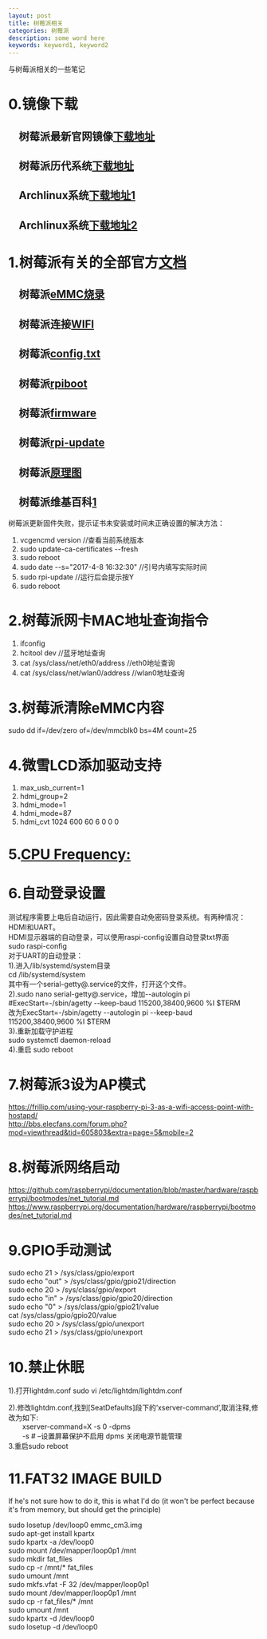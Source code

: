 ```yaml
---
layout: post
title: 树莓派相关
categories: 树莓派
description: some word here
keywords: keyword1, keyword2
---
```


与树莓派相关的一些笔记

# 0.镜像下载  
## &emsp;树莓派最新官网镜像[下载地址](https://www.raspberrypi.org/downloads/)  
## &emsp;树莓派历代系统[下载地址](http://downloads.raspberrypi.org/raspbian/images/)  
## &emsp;Archlinux系统[下载地址1](https://www.archlinux.org/download/)  
## &emsp;Archlinux系统[下载地址2](http://tw.mirror.archlinuxarm.org/os/)  

# 1.树莓派有关的全部官方[文档](https://www.raspberrypi.org/documentation/)  
## &emsp;树莓派[eMMC烧录](https://www.raspberrypi.org/documentation/hardware/computemodule/cm-emmc-flashing.md) 
## &emsp;树莓派连接[WIFI](https://www.raspberrypi.org/documentation/configuration/wireless/wireless-cli.md)  
## &emsp;树莓派[config.txt](https://www.raspberrypi.org/documentation/configuration/config-txt/README.md) 
## &emsp;树莓派[rpiboot](https://github.com/raspberrypi/usbboot)  
## &emsp;树莓派[firmware](https://github.com/raspberrypi/firmware) 
## &emsp;树莓派[rpi-update](https://github.com/Hexxeh/rpi-update)  
## &emsp;树莓派[原理图](https://www.raspberrypi.org/documentation/hardware/raspberrypi/schematics/README.md)  
## &emsp;树莓派维基百科[1](https://en.wikipedia.org/wiki/Raspberry_Pi)  

树莓派更新固件失败，提示证书未安装或时间未正确设置的解决方法：  

1. vcgencmd version                                     //查看当前系统版本
1. sudo update-ca-certificates --fresh
1. sudo reboot
1. sudo date --s="2017-4-8 16:32:30"                    //引号内填写实际时间
1. sudo rpi-update                                      //运行后会提示按Y
1. sudo reboot

# 2.树莓派网卡MAC地址查询指令

1. ifconfig
1. hcitool dev                                          //蓝牙地址查询
1. cat /sys/class/net/eth0/address                      //eth0地址查询
1. cat /sys/class/net/wlan0/address                     //wlan0地址查询

# 3.树莓派清除eMMC内容

sudo dd if=/dev/zero of=/dev/mmcblk0 bs=4M count=25

# 4.微雪LCD添加驱动支持

1. max_usb_current=1
1. hdmi_group=2
1. hdmi_mode=1
1. hdmi_mode=87
1. hdmi_cvt 1024 600 60 6 0 0 0
 
# 5.[CPU Frequency:](https://wiki.archlinux.org/index.php/CPU_frequency_scaling)

# 6.自动登录设置  
测试程序需要上电后自动运行，因此需要自动免密码登录系统。有两种情况：HDMI和UART。  
HDMI显示器端的自动登录，可以使用raspi-config设置自动登录txt界面  
sudo raspi-config  
对于UART的自动登录：  
1).进入/lib/systemd/system目录  
cd /lib/systemd/system  
其中有一个serial-getty@.service的文件，打开这个文件。  
2).sudo nano serial-getty@.service，增加--autologin pi  
\#ExecStart=-/sbin/agetty  --keep-baud 115200,38400,9600 %I $TERM  
改为ExecStart=-/sbin/agetty --autologin pi --keep-baud 115200,38400,9600 %I $TERM  
3).重新加载守护进程  
sudo systemctl daemon-reload  
4).重启
sudo reboot  

# 7.树莓派3设为AP模式  
<https://frillip.com/using-your-raspberry-pi-3-as-a-wifi-access-point-with-hostapd/>  
<http://bbs.elecfans.com/forum.php?mod=viewthread&tid=605803&extra=page=5&mobile=2> 
 
# 8.树莓派网络启动
<https://github.com/raspberrypi/documentation/blob/master/hardware/raspberrypi/bootmodes/net_tutorial.md>    
<https://www.raspberrypi.org/documentation/hardware/raspberrypi/bootmodes/net_tutorial.md>  

# 9.GPIO手动测试
sudo echo 21 > /sys/class/gpio/export  
sudo echo "out" > /sys/class/gpio/gpio21/direction  
sudo echo 20 > /sys/class/gpio/export  
sudo echo "in" > /sys/class/gpio/gpio20/direction  
sudo echo "0" > /sys/class/gpio/gpio21/value  
cat /sys/class/gpio/gpio20/value  
sudo echo 20 > /sys/class/gpio/unexport  
sudo echo 21 > /sys/class/gpio/unexport  

# 10.禁止休眠
1).打开lightdm.conf
sudo vi /etc/lightdm/lightdm.conf

2).修改lightdm.conf,找到[SeatDefaults]段下的’xserver-command’,取消注释,修改为如下:  
&emsp;&emsp;xserver-command=X -s 0 -dpms  
&emsp;&emsp;-s # –设置屏幕保护不启用
dpms 关闭电源节能管理  
3.重启sudo reboot

# 11.FAT32 IMAGE BUILD  
If he's not sure how to do it, this is what I'd do (it won't be perfect because it's from memory, but should get the principle)  

sudo losetup /dev/loop0 emmc_cm3.img  
sudo apt-get install kpartx  
sudo kpartx -a /dev/loop0  
sudo mount /dev/mapper/loop0p1 /mnt  
sudo mkdir fat_files  
sudo cp -r /mnt/* fat_files  
sudo umount /mnt  
sudo mkfs.vfat -F 32 /dev/mapper/loop0p1  
sudo mount /dev/mapper/loop0p1 /mnt  
sudo cp -r fat_files/* /mnt  
sudo umount /mnt  
sudo kpartx -d /dev/loop0  
sudo losetup -d /dev/loop0  